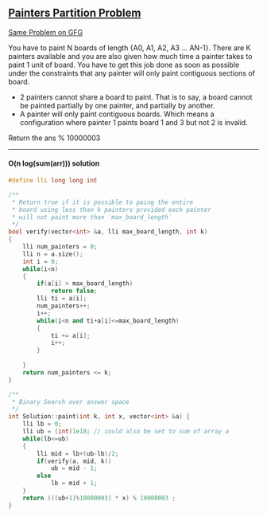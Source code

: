 ## [Painters Partition Problem](https://www.interviewbit.com/problems/painters-partition-problem/)

[Same Problem on GFG](https://practice.geeksforgeeks.org/problems/the-painters-partition-problem/0)

You have to paint N boards of length {A0, A1, A2, A3 … AN-1}. There are K painters available and you are also given how much time a painter takes to paint 1 unit of board. You have to get this job done as soon as possible under the constraints that any painter will only paint contiguous sections of board.

- 2 painters cannot share a board to paint. That is to say, a board
cannot be painted partially by one painter, and partially by another.
- A painter will only paint contiguous boards. Which means a
configuration where painter 1 paints board 1 and 3 but not 2 is
invalid.

Return the ans % 10000003

---

#### O(n log(sum(arr))) solution

```cpp
#define lli long long int

/**
 * Return true if it is possible to paing the entire 
 * board using less than k painters provided each painter
 * will not paint more than `max_board_length`
 */
bool verify(vector<int> &a, lli max_board_length, int k)
{
    lli num_painters = 0;
    lli n = a.size();
    int i = 0;
    while(i<n)
    {
        if(a[i] > max_board_length)
            return false;
        lli ti = a[i];
        num_painters++;
        i++;
        while(i<n and ti+a[i]<=max_board_length)
        {
            ti += a[i];
            i++;
        }
        
    }
    return num_painters <= k;
}

/**
 * Binary Search over answer space
 */
int Solution::paint(int k, int x, vector<int> &a) {
    lli lb = 0;
    lli ub = (int)1e18; // could also be set to sum of array a
    while(lb<=ub)
    {
        lli mid = lb+(ub-lb)/2;
        if(verify(a, mid, k))
            ub = mid - 1;
        else
            lb = mid + 1;
    }
    return (((ub+1)%10000003) * x) % 10000003 ;
}
```